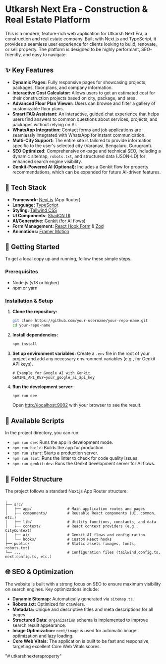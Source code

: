 # Utkarsh Next Era - Construction & Real Estate Platform

This is a modern, feature-rich web application for Utkarsh Next Era, a construction and real estate company. Built with Next.js and TypeScript, it provides a seamless user experience for clients looking to build, renovate, or sell property. The platform is designed to be highly performant, SEO-friendly, and easy to navigate.

## ✨ Key Features

- **Dynamic Pages:** Fully responsive pages for showcasing projects, packages, floor plans, and company information.
- **Interactive Cost Calculator:** Allows users to get an estimated cost for their construction projects based on city, package, and area.
- **Advanced Floor Plan Viewer:** Users can browse and filter a gallery of customizable floor plans.
- **Smart FAQ Assistant:** An interactive, guided chat experience that helps users find answers to common questions about services, projects, and packages without relying on AI.
- **WhatsApp Integration:** Contact forms and job applications are seamlessly integrated with WhatsApp for instant communication.
- **Multi-City Support:** The entire site is tailored to provide information specific to the user's selected city (Varanasi, Bengaluru, Gurugram).
- **SEO Optimized:** Comprehensive on-page and technical SEO, including a dynamic sitemap, `robots.txt`, and structured data (JSON-LD) for enhanced search engine visibility.
- **Genkit-Powered AI (Optional):** Includes a Genkit flow for property recommendations, which can be expanded for future AI-driven features.

## 🚀 Tech Stack

- **Framework:** [Next.js](https://nextjs.org/) (App Router)
- **Language:** [TypeScript](https://www.typescriptlang.org/)
- **Styling:** [Tailwind CSS](https://tailwindcss.com/)
- **UI Components:** [ShadCN UI](https://ui.shadcn.com/)
- **AI/Generative:** [Genkit](https://firebase.google.com/docs/genkit) (for AI flows)
- **Form Management:** [React Hook Form](https://react-hook-form.com/) & [Zod](https://zod.dev/)
- **Animations:** [Framer Motion](https://www.framer.com/motion/)

## 🏁 Getting Started

To get a local copy up and running, follow these simple steps.

### Prerequisites

- Node.js (v18 or higher)
- npm or yarn

### Installation & Setup

1.  **Clone the repository:**
    ```sh
    git clone https://github.com/your-username/your-repo-name.git
    cd your-repo-name
    ```

2.  **Install dependencies:**
    ```sh
    npm install
    ```

3.  **Set up environment variables:**
    Create a `.env` file in the root of your project and add any necessary environment variables (e.g., for Genkit API keys).
    ```env
    # Example for Google AI with Genkit
    GEMINI_API_KEY=your_google_ai_api_key
    ```

4.  **Run the development server:**
    ```sh
    npm run dev
    ```
    Open [http://localhost:9002](http://localhost:9002) with your browser to see the result.

## 📜 Available Scripts

In the project directory, you can run:

- `npm run dev`: Runs the app in development mode.
- `npm run build`: Builds the app for production.
- `npm run start`: Starts a production server.
- `npm run lint`: Runs the linter to check for code quality issues.
- `npm run genkit:dev`: Runs the Genkit development server for AI flows.

## 📂 Folder Structure

The project follows a standard Next.js App Router structure:

```
.
├── src/
│   ├── app/                # Main application routes and pages
│   ├── components/         # Reusable React components (UI, common, etc.)
│   ├── lib/                # Utility functions, constants, and data
│   ├── context/            # React context providers (e.g., CityContext)
│   ├── ai/                 # Genkit AI flows and configuration
│   └── hooks/              # Custom React hooks
├── public/                 # Static assets (images, fonts, robots.txt)
└── ...                     # Configuration files (tailwind.config.ts, next.config.ts, etc.)
```

## 🌐 SEO & Optimization

The website is built with a strong focus on SEO to ensure maximum visibility on search engines. Key optimizations include:
- **Dynamic Sitemap:** Automatically generated via `sitemap.ts`.
- **Robots.txt:** Optimized for crawlers.
- **Metadata:** Unique and descriptive titles and meta descriptions for all pages.
- **Structured Data:** `Organization` schema is implemented to improve search result appearance.
- **Image Optimization:** `next/image` is used for automatic image optimization and lazy loading.
- **Core Web Vitals:** The application is built to be fast and responsive, targeting excellent Core Web Vitals scores.

"# utkarshnexteraproperty" 
